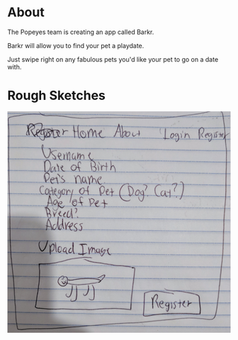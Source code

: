 # About

The Popeyes team is creating an app called Barkr.

Barkr will allow you to find your pet a playdate.

Just swipe right on any fabulous pets you'd like your pet to go on a date with.

# Rough Sketches

![Logged in Home Page](./sketch/register.jpg)